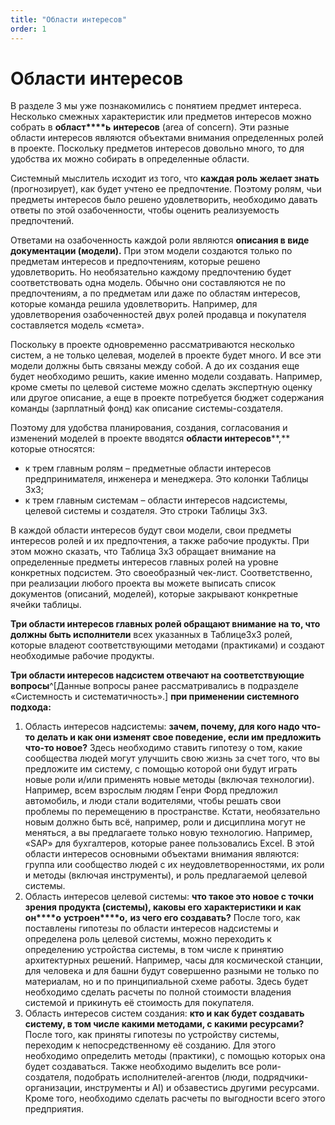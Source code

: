 ```yaml
---
title: "Области интересов"
order: 1
---
```


# Области интересов

В разделе 3 мы уже познакомились с понятием предмет интереса. Несколько смежных характеристик или предметов интересов можно собрать в **област****ь** **интересов** (area of concern). Эти разные области интересов являются объектами внимания определенных ролей в проекте. Поскольку предметов интересов довольно много, то для удобства их можно собирать в определенные области.

Системный мыслитель исходит из того, что **каждая роль желает знать** (прогнозирует), как будет учтено ее предпочтение. Поэтому ролям, чьи предметы интересов было решено удовлетворить, необходимо давать ответы по этой озабоченности, чтобы оценить реализуемость предпочтений.

Ответами на озабоченность каждой роли являются **описания в виде документации (модели).** При этом модели создаются только по предметам интересов и предпочтениям, которые решено удовлетворить. Но необязательно каждому предпочтению будет соответствовать одна модель. Обычно они составляются не по предпочтениям, а по предметам или даже по областям интересов, которые команда решила удовлетворить. Например, для удовлетворения озабоченностей двух ролей продавца и покупателя составляется модель «смета».

Поскольку в проекте одновременно рассматриваются несколько систем, а не только целевая, моделей в проекте будет много. И все эти модели должны быть связаны между собой. А до их создания еще будет необходимо решить, какие именно модели создавать. Например, кроме сметы по целевой системе можно сделать экспертную оценку или другое описание, а еще в проекте потребуется бюджет содержания команды (зарплатный фонд) как описание системы-создателя.

Поэтому для удобства планирования, создания, согласования и изменений моделей в проекте вводятся **области интересов****,** которые относятся:

* к трем главным ролям – предметные области интересов предпринимателя, инженера и менеджера. Это колонки Таблицы 3х3;
* к трем главным системам – области интересов надсистемы, целевой системы и создателя. Это строки Таблицы 3х3.

В каждой области интересов будут свои модели, свои предметы интересов ролей и их предпочтения, а также рабочие продукты. При этом можно сказать, что Таблица 3х3 обращает внимание на определенные предметы интересов главных ролей на уровне конкретных подсистем. Это своеобразный чек-лист. Соответственно, при реализации любого проекта вы можете выписать список документов (описаний, моделей), которые закрывают конкретные ячейки таблицы.

**Три области интересов главных ролей обращают внимание на то, что должны быть исполнители** всех указанных в Таблице3х3 ролей, которые владеют соответствующими методами (практиками) и создают необходимые рабочие продукты.

**Три области интересов надсистем отвечают на соответствующие вопросы**^[Данные вопросы ранее рассматривались в подразделе «Системность и систематичность».] **при применении системного подхода:**

1. Область интересов надсистемы: **зачем, почему, для кого надо что-то делать и как они изменят свое поведение, если им предложить что-то новое?** Здесь необходимо ставить гипотезу о том, какие сообщества людей могут улучшить свою жизнь за счет того, что вы предложите им систему, с помощью которой они будут играть новые роли и/или применять новые методы (включая технологии). Например, всем взрослым людям Генри Форд предложил автомобиль, и люди стали водителями, чтобы решать свои проблемы по перемещению в пространстве. Кстати, необязательно новым должно быть всё, например, роли и дисциплина могут не меняться, а вы предлагаете только новую технологию. Например, «SAP» для бухгалтеров, которые ранее пользовались Excel. В этой области интересов основными объектами внимания являются: группа или сообщество людей с их неудовлетворенностями, их роли и методы (включая инструменты), и роль предлагаемой целевой системы.
2. Область интересов целевой системы: **что такое это новое с точки зрения продукта (системы), каковы его характеристики и как он****о** **устроен****о,** **из чего его создавать?** После того, как поставлены гипотезы по области интересов надсистемы и определена роль целевой системы, можно переходить к определению устройства системы, в том числе к принятию архитектурных решений. Например, часы для космической станции, для человека и для башни будут совершенно разными не только по материалам, но и по принципиальной схеме работы. Здесь будет необходимо сделать расчеты по полной стоимости владения системой и прикинуть её стоимость для покупателя.
3. Область интересов систем создания: **кто и как будет создавать систему, в том числе какими методами, с какими ресурсами?** После того, как приняты гипотезы по устройству системы, переходим к непосредственному её созданию. Для этого необходимо определить методы (практики), с помощью которых она будет создаваться. Также необходимо выделить все роли-создателя, подобрать исполнителей-агентов (люди, подрядчики-организации, инструменты и AI) и обзавестись другими ресурсами. Кроме того, необходимо сделать расчеты по выгодности всего этого предприятия.